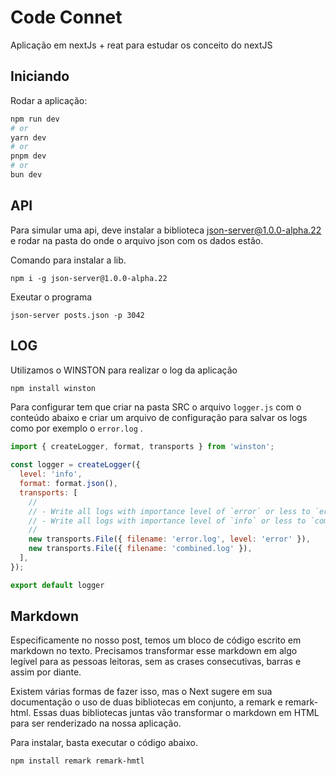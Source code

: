 # Code Connet
Aplicação em nextJs + reat para estudar os conceito do nextJS

## Iniciando

Rodar a aplicação:

```bash
npm run dev
# or
yarn dev
# or
pnpm dev
# or
bun dev
```
## API
Para simular uma api, deve instalar a biblioteca json-server@1.0.0-alpha.22 e rodar na pasta do onde o arquivo json com os dados estão.

Comando para instalar a lib.
```bah
npm i -g json-server@1.0.0-alpha.22
```

Exeutar o programa
```bah
json-server posts.json -p 3042
```

## LOG
Utilizamos o WINSTON para realizar o log da aplicação 
```bash
npm install winston
```

Para configurar tem que criar na pasta SRC o arquivo ```logger.js``` com o conteúdo abaixo e criar um arquivo de configuração para salvar os logs como por exemplo o ```error.log``` . 


```javascript
import { createLogger, format, transports } from 'winston';

const logger = createLogger({
  level: 'info',
  format: format.json(),
  transports: [
    //
    // - Write all logs with importance level of `error` or less to `error.log`
    // - Write all logs with importance level of `info` or less to `combined.log`
    //
    new transports.File({ filename: 'error.log', level: 'error' }),
    new transports.File({ filename: 'combined.log' }),
  ],
});

export default logger
```

## Markdown

Especificamente no nosso post, temos um bloco de código escrito em markdown no texto. Precisamos transformar esse markdown em algo legível para as pessoas leitoras, sem as crases consecutivas, barras e assim por diante.

Existem várias formas de fazer isso, mas o Next sugere em sua documentação o uso de duas bibliotecas em conjunto, a remark e remark-html. Essas duas bibliotecas juntas vão transformar o markdown em HTML para ser renderizado na nossa aplicação.

Para instalar, basta executar o código abaixo.

```bash
npm install remark remark-hmtl
```
